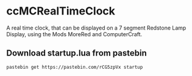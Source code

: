 # ccMCRealTimeClock
A real time clock, that can be displayed on a 7 segment Redstone Lamp Display, using the Mods MoreRed and ComputerCraft. 

## Download startup.lua from pastebin
`pastebin get https://pastebin.com/rCG5zpVx startup`

